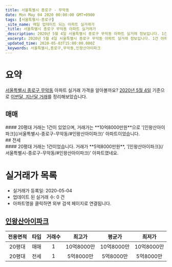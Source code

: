 ```yaml
---
title: 서울특별시 종로구 - 무악동
date: Mon May 04 2020 00:00:00 GMT+0900
tags: [서울특별시-종로구]
_site_name: 매일 업데이트 되는 아파트 실거래가
_title: 서울특별시 종로구 무악동 아파트 실거래가
_description: 2020년 5월 4일 서울특별시 종로구 무악동 아파트 실거래 정보입니다. 1건 아파트 정보가 있습니다.
_excerpt: 2020년 5월 4일 서울특별시 종로구 무악동 아파트 실거래 정보입니다. 1건 아파트 정보가 있습니다.
_updated_time: 2020-05-03T15:00:00.000Z
_keywords: 서울특별시,종로구,무악동,인왕산아이파크
---
```





# 요약
<ins>서울특별시 종로구 무악동</ins> 아파트 실거래 가격을 알아볼까요? <ins>2020년 5월 4일</ins> 기준으로 <ins>이번달, 지난달 거래</ins>를 정리해보았습니다.

## 매매
<div class="container">
<div class="twelve columns" markdown="1">
#### 20평대
거래는 1건이 있었으며, 거래가는 **10억8000만원**으로 '[인왕산아이파크](/서울특별시-종로구-무악동/#인왕산아이파크)' 아파트이었습니다.
</div>
</div>
## 전세
<div class="container">
<div class="twelve columns" markdown="1">
#### 20평대
거래는 1건이었습니다. 거래가 **5억8000만원**, '[인왕산아이파크](/서울특별시-종로구-무악동/#인왕산아이파크)' 아파트였네요.
</div>
</div>



# 실거래가 목록
- 실거래가 등록일: 2020-05-04
- 업데이트 된 실거래 수: 0 건
- 아파트명을 클릭하면 외부 검색 페이지로 연결됩니다.

## [인왕산아이파크](#인왕산아이파크)

|전용면적|타입|거래수|최고가|평균가|최저가|
|:---:|:---:|:---:|:---:|:---:|:---:|
|20평대|<span class="deal-type-1">매매</span>|1|10억8000만|10억8000만|10억8000만|
|20평대|<span class="deal-type-2">전세</span>|1|5억8000만|5억8000만|5억8000만|

<br/>




